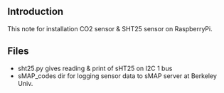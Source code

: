 ## Introduction
This note for installation CO2 sensor & SHT25 sensor on RaspberryPi.

## Files
   - sht25.py gives reading & print of sHT25 on I2C 1 bus
   - sMAP_codes dir for logging sensor data to sMAP server at Berkeley Univ.

